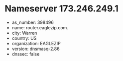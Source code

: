 # Nameserver 173.246.249.1

* as_number: 398496
* name: router.eaglezip.com.
* city: Warren
* country: US
* organization: EAGLEZIP
* version: dnsmasq-2.86
* dnssec: false
